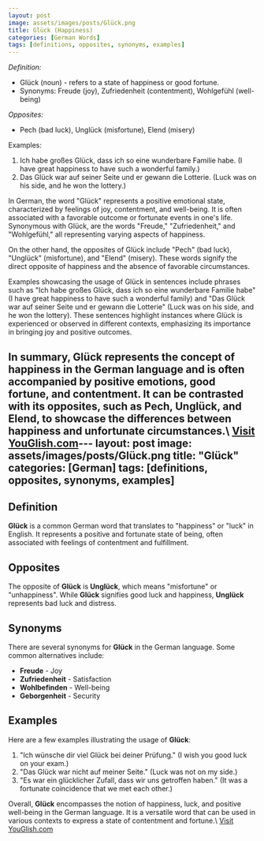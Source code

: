 ```yaml
---
layout: post
image: assets/images/posts/Glück.png
title: Glück (Happiness)
categories: [German Words]
tags: [definitions, opposites, synonyms, examples]
---
```


*Definition:*
* Glück (noun) - refers to a state of happiness or good fortune.
* Synonyms: Freude (joy), Zufriedenheit (contentment), Wohlgefühl (well-being)

*Opposites:*
* Pech (bad luck), Unglück (misfortune), Elend (misery)

Examples:
1. Ich habe großes Glück, dass ich so eine wunderbare Familie habe. (I have great happiness to have such a wonderful family.)
2. Das Glück war auf seiner Seite und er gewann die Lotterie. (Luck was on his side, and he won the lottery.)

In German, the word "Glück" represents a positive emotional state, characterized by feelings of joy, contentment, and well-being. It is often associated with a favorable outcome or fortunate events in one's life. Synonymous with Glück, are the words "Freude," "Zufriedenheit," and "Wohlgefühl," all representing varying aspects of happiness.

On the other hand, the opposites of Glück include "Pech" (bad luck), "Unglück" (misfortune), and "Elend" (misery). These words signify the direct opposite of happiness and the absence of favorable circumstances.

Examples showcasing the usage of Glück in sentences include phrases such as "Ich habe großes Glück, dass ich so eine wunderbare Familie habe" (I have great happiness to have such a wonderful family) and "Das Glück war auf seiner Seite und er gewann die Lotterie" (Luck was on his side, and he won the lottery). These sentences highlight instances where Glück is experienced or observed in different contexts, emphasizing its importance in bringing joy and positive outcomes.

In summary, Glück represents the concept of happiness in the German language and is often accompanied by positive emotions, good fortune, and contentment. It can be contrasted with its opposites, such as Pech, Unglück, and Elend, to showcase the differences between happiness and unfortunate circumstances.\ <a id="yg-widget-0" class="youglish-widget" data-query="Glück" data-lang="german" data-components="8412" data-auto-start="0" data-bkg-color="theme_light" data-title="How%20to%20pronounce%20Glück%20in%20German"  rel="nofollow" href="https://youglish.com">Visit YouGlish.com</a><script async src="https://youglish.com/public/emb/widget.js" charset="utf-8"></script>---
layout: post
image: assets/images/posts/Glück.png
title: "Glück"
categories: [German]
tags: [definitions, opposites, synonyms, examples]
---

## Definition

**Glück** is a common German word that translates to "happiness" or "luck" in English. It represents a positive and fortunate state of being, often associated with feelings of contentment and fulfillment.

## Opposites

The opposite of **Glück** is **Unglück**, which means "misfortune" or "unhappiness". While **Glück** signifies good luck and happiness, **Unglück** represents bad luck and distress.

## Synonyms

There are several synonyms for **Glück** in the German language. Some common alternatives include:

- **Freude** - Joy
- **Zufriedenheit** - Satisfaction
- **Wohlbefinden** - Well-being
- **Geborgenheit** - Security

## Examples

Here are a few examples illustrating the usage of **Glück**:

1. "Ich wünsche dir viel Glück bei deiner Prüfung." (I wish you good luck on your exam.)
2. "Das Glück war nicht auf meiner Seite." (Luck was not on my side.)
3. "Es war ein glücklicher Zufall, dass wir uns getroffen haben." (It was a fortunate coincidence that we met each other.)

Overall, **Glück** encompasses the notion of happiness, luck, and positive well-being in the German language. It is a versatile word that can be used in various contexts to express a state of contentment and fortune.\ <a id="yg-widget-0" class="youglish-widget" data-query="Glück" data-lang="german" data-components="8412" data-auto-start="0" data-bkg-color="theme_light" data-title="How%20to%20pronounce%20Glück%20in%20German"  rel="nofollow" href="https://youglish.com">Visit YouGlish.com</a><script async src="https://youglish.com/public/emb/widget.js" charset="utf-8"></script>